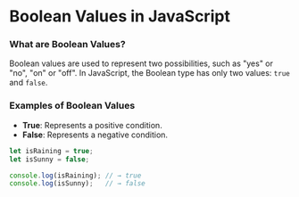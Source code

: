 # Boolean Values in JavaScript

### What are Boolean Values?
Boolean values are used to represent two possibilities, such as "yes" or "no", "on" or "off". In JavaScript, the Boolean type has only two values: `true` and `false`.

### Examples of Boolean Values
- **True**: Represents a positive condition.
- **False**: Represents a negative condition.

```javascript
let isRaining = true;
let isSunny = false;

console.log(isRaining); // → true
console.log(isSunny);   // → false
```